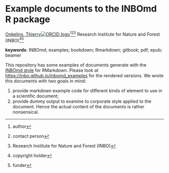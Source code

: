 <!-- badges: start -->
<!-- badges: end -->

# Example documents to the INBOmd R package

[Onkelinx, Thierry![ORCID logo](https://info.orcid.org/wp-content/uploads/2019/11/orcid_16x16.png)](https://orcid.org/0000-0001-8804-4216)[^aut][^cre][^INBO]
Research Institute for Nature and Forest (INBO)[^cph][^fnd]

[^cph]: copyright holder
[^fnd]: funder
[^aut]: author
[^cre]: contact person
[^INBO]: Research Institute for Nature and Forest (INBO)

**keywords**: INBOmd; examples; bookdown; Rmarkdown; gitbook; pdf; epub; beamer

<!-- community: inbo -->

<!-- description: start -->
This repository has some examples of documents generate with the [INBOmd style](https://www.github.com/inbo/INBOmd) for RMarkdown.
Please look at https://inbo.github.io/inbomd_examples for the rendered versions.
We wrote this documents with two goals in mind:
1) provide markdown example code for different kinds of element to use in a scientific document;
2) provide dummy output to examine to corporate style applied to the document.
Hence the actual content of the documents is rather nonsensical.
<!-- description: end -->
